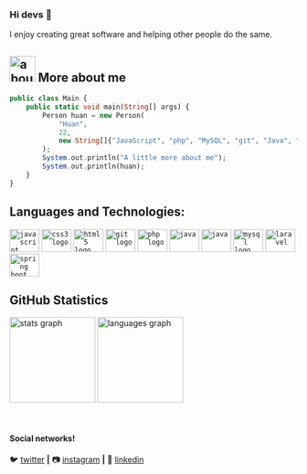 ### Hi devs 👋
I enjoy creating great software and helping other people do the same.

###

## <img width="45" alt="about" src="https://raw.github.com/elizarov/elizarov/master/about.png"> More about me


```php
public class Main {
    public static void main(String[] args) {
        Person huan = new Person(
            "Huan",
            22,
            new String[]{"JavaScript", "php", "MySQL", "git", "Java", "SpringBoot","laravel"},
        );
        System.out.println("A little more about me");
        System.out.println(huan);
    }
}
```



## **Languages ​​and Technologies:**  


<div align="left">
  <code><img src="https://cdn.jsdelivr.net/gh/devicons/devicon/icons/javascript/javascript-original.svg" height="40" width="52" alt="javascript logo"  /></code>
  <code><img src="https://cdn.jsdelivr.net/gh/devicons/devicon/icons/css3/css3-original.svg" height="40" width="52" alt="css3 logo"  /></code>
  <code><img src="https://cdn.jsdelivr.net/gh/devicons/devicon/icons/html5/html5-original.svg" height="40" width="52" alt="html5 logo"  /></code>
  <code><img src="https://cdn.jsdelivr.net/gh/devicons/devicon/icons/git/git-original.svg" height="40" width="52" alt="git logo"  /></code>
  <code><img src="https://cdn.jsdelivr.net/gh/devicons/devicon/icons/php/php-original.svg" height="40" width="52" alt="php logo"/></code>
   <code><img src="https://cdn.jsdelivr.net/gh/devicons/devicon/icons/java/java-plain.svg" height="40" width="52" alt="java" /></code>
 <code><img src="https://cdn.jsdelivr.net/gh/devicons/devicon/icons/docker/docker-plain.svg" height="40" width="52" alt="java" /></code>
  <code><img src="https://cdn.jsdelivr.net/gh/devicons/devicon/icons/mysql/mysql-original.svg" height="40" width="52" alt="mysql logo"/></code>
   <code><img src="https://cdn.jsdelivr.net/gh/devicons/devicon/icons/laravel/laravel-original.svg" height="40" width="52" alt="laravel" /></code>
  <code><img src="https://cdn.jsdelivr.net/gh/devicons/devicon@latest/icons/spring/spring-original.svg" height="40" width="52" alt="spring boot"/></code>
</div>

## **GitHub Statistics**

<div align="left">
  <img src="https://github-readme-stats.vercel.app/api?username=neneca-lab&hide_title=false&hide_rank=false&show_icons=true&include_all_commits=true&count_private=true&disable_animations=false&theme=github_dark&locale=en&hide_border=false&order=1" height="150" alt="stats graph"  />
  <img src="https://github-readme-stats.vercel.app/api/top-langs?username=neneca-lab&locale=en&hide_title=false&layout=compact&card_width=320&langs_count=5&theme=github_dark&hide_border=false&order=2" height="150" alt="languages graph"  />
</div>

[twitter]: https://twitter.com/SonecaHuan
[instagram]: https://www.instagram.com/nenecahuan/
[linkedin]: https://www.linkedin.com/in/huan-dos-santos-salom%C3%A3o-672115213/
<br>

#### Social networks!

🐦 [twitter][twitter] **|** 
📷 [instagram][instagram] **|** 
👔 [linkedin][linkedin]




